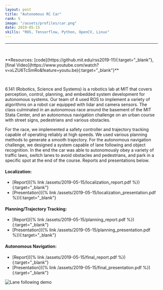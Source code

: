 ```yaml
---
layout: post
title: "Autonomous RC Car"
rank: 5
image: "/assets/profiles/car.png"
date: 2019-05-15
skills: "ROS, Tensorflow, Python, OpenCV, Linux"
---
```


___

<p>&nbsp;</p>
**Resources: [code](https://github.mit.edu/rss2019-11){:target="_blank"}, [final Video](https://www.youtube.com/watch?v=xLZU6TcSmRo&feature=youtu.be){:target="_blank"}**
<p>&nbsp;</p>

6.141 (Robotics, Science and Systems) is a robotics lab at MIT that covers perception, control, planning, and embedded system development for autonomous systems. Our team of 4 used ROS to implement a variety of algorithms on a robot car equipped with lidar and camera sensors. The class culminated in an autonomous race around the basement of the MIT Stata Center, and an autonomous navigation challenge on an urban course with street signs, pedestrians and various obstacles. 

For the race, we implemented a safety controller and trajectory tracking capable of operating reliably at high speeds. We used various planning methods to generate a smooth trajectory. For the autonomous navigation challenge, we designed a system capable of lane following and object recognition. In the end the car was able to autonomously obey a variety of traffic laws, switch lanes to avoid obstacles and pedestrians, and park in a specific spot at the end of the course. Reports and presentations below.

#### Localization:
* [Report]({% link /assets/2019-05-15/localization_report.pdf %}){:target="_blank"}
* [Presentation]({% link /assets/2019-05-15/localization_presentation.pdf %}){:target="_blank"}

#### Planning/Trajectory Tracking:
* [Report]({% link /assets/2019-05-15/planning_report.pdf %}){:target="_blank"}
* [Presentation]({% link /assets/2019-05-15/planning_presentation.pdf %}){:target="_blank"}

#### Autonomous Navigation:
* [Report]({% link /assets/2019-05-15/final_report.pdf %}){:target="_blank"}
* [Presentation]({% link /assets/2019-05-15/final_presentation.pdf %}){:target="_blank"}

<img src="/assets/2019-05-15/demo.gif" alt="Lane following demo" class="center blog_post_body">
